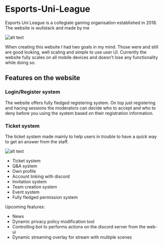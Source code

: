 # Esports-Uni-League
Esports Uni League is a collegiate gaming organisation established in 2018. The website is wullstack and made by me


![alt text](https://kjeh.fi/IdNsp)

When creating this website I had two goals in my mind. Those were and still are good looking, well scaling and simple to use user UI.
Currently the website fully scales on all mobile devices and doesn't lose any functionality while doing so.

## Features on the website

### Login/Register system

The website offers fully fledged registering system. On top just registering and hacing sessions the moderators can decide who to accept and who to deny before you using the system based on their registration information.
 
### Ticket system

The ticket system made mainly to help users in trouble to have a quick way to get an answer from the staff.

![alt text](https://kjeh.fi/IdNsp)




- Ticket system
- Q&A system
- Own profile
- Account linking with discord
- Invitation system
- Team creation system
- Event system
- Fully fledged permission system

Upcoming features:

- News
- Dynamic privacy policy modification tool
- Controlling bot to performs actions on the discord server from the web-ui 
- Dynamic streaming overlay for stream with multiple scenes

